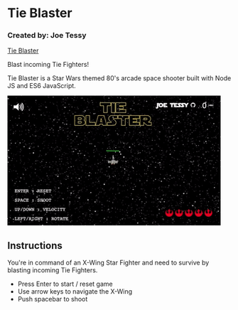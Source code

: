 # Tie Blaster
### Created by: Joe Tessy

[Tie Blaster][tieblaster]

Blast incoming Tie Fighters!

Tie Blaster is a Star Wars themed 80's arcade space shooter built with Node JS and ES6 JavaScript.

[tieblaster]: https://www.joetessy.github.io/tie-blaster

![Alt Text](/lib/img/gif.gif/)

## Instructions

You're in command of an X-Wing Star Fighter and need to survive by blasting incoming Tie Fighters.

- Press Enter to start / reset game
- Use arrow keys to navigate the X-Wing
- Push spacebar to shoot
